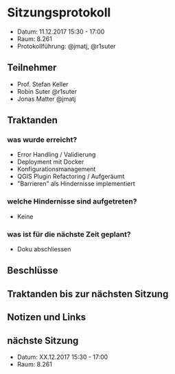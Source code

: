 # Sitzungsprotokoll

* Datum: 11.12.2017 15:30 - 17:00
* Raum: 8.261
* Protokollführung: @jmatj, @r1suter

## Teilnehmer

* Prof. Stefan Keller
* Robin Suter @r1suter
* Jonas Matter @jmatj

## Traktanden

### was wurde erreicht?
* Error Handling / Validierung
* Deployment mit Docker
* Konfigurationsmanagement
* QGIS Plugin Refactoring / Aufgeräumt
* "Barrieren" als Hindernisse implementiert

### welche Hindernisse sind aufgetreten?
- Keine

### was ist für die nächste Zeit geplant?
* Doku abschliessen

## Beschlüsse

## Traktanden bis zur nächsten Sitzung

## Notizen und Links

## nächste Sitzung

* Datum: XX.12.2017 15:30 - 17:00
* Raum: 8.261
